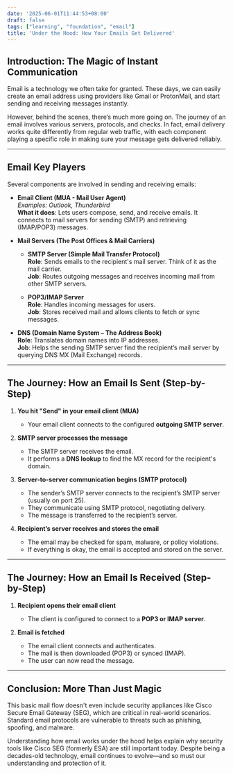 ```yaml
---
date: '2025-06-01T11:44:53+08:00'
draft: false
tags: ["learning", "foundation", "email"]
title: 'Under the Hood: How Your Emails Get Delivered'
---
```


## Introduction: The Magic of Instant Communication

Email is a technology we often take for granted. These days, we can easily create an email address using providers like Gmail or ProtonMail, and start sending and receiving messages instantly.

However, behind the scenes, there’s much more going on. The journey of an email involves various servers, protocols, and checks. In fact, email delivery works quite differently from regular web traffic, with each component playing a specific role in making sure your message gets delivered reliably.

---

## Email Key Players

Several components are involved in sending and receiving emails:

- **Email Client (MUA - Mail User Agent)**  
  _Examples: Outlook, Thunderbird_  
  **What it does**: Lets users compose, send, and receive emails. It connects to mail servers for sending (SMTP) and retrieving (IMAP/POP3) messages.

- **Mail Servers (The Post Offices & Mail Carriers)**  
  - **SMTP Server (Simple Mail Transfer Protocol)**  
    **Role**: Sends emails to the recipient's mail server. Think of it as the mail carrier.  
    **Job**: Routes outgoing messages and receives incoming mail from other SMTP servers.
    
  - **POP3/IMAP Server**  
    **Role**: Handles incoming messages for users.  
    **Job**: Stores received mail and allows clients to fetch or sync messages.

- **DNS (Domain Name System – The Address Book)**  
  **Role**: Translates domain names into IP addresses.  
  **Job**: Helps the sending SMTP server find the recipient’s mail server by querying DNS MX (Mail Exchange) records.

---

## The Journey: How an Email Is Sent (Step-by-Step)

1. **You hit "Send" in your email client (MUA)**  
   - Your email client connects to the configured **outgoing SMTP server**.

2. **SMTP server processes the message**  
   - The SMTP server receives the email.  
   - It performs a **DNS lookup** to find the MX record for the recipient's domain.

3. **Server-to-server communication begins (SMTP protocol)**  
   - The sender’s SMTP server connects to the recipient’s SMTP server (usually on port 25).  
   - They communicate using SMTP protocol, negotiating delivery.  
   - The message is transferred to the recipient’s server.

4. **Recipient’s server receives and stores the email**  
   - The email may be checked for spam, malware, or policy violations.  
   - If everything is okay, the email is accepted and stored on the server.

---

## The Journey: How an Email Is Received (Step-by-Step)

1. **Recipient opens their email client**  
   - The client is configured to connect to a **POP3 or IMAP server**.

2. **Email is fetched**  
   - The email client connects and authenticates.  
   - The mail is then downloaded (POP3) or synced (IMAP).  
   - The user can now read the message.

---

## Conclusion: More Than Just Magic

This basic mail flow doesn't even include security appliances like Cisco Secure Email Gateway (SEG), which are critical in real-world scenarios. Standard email protocols are vulnerable to threats such as phishing, spoofing, and malware.

Understanding how email works under the hood helps explain why security tools like Cisco SEG (formerly ESA) are still important today. Despite being a decades-old technology, email continues to evolve—and so must our understanding and protection of it.